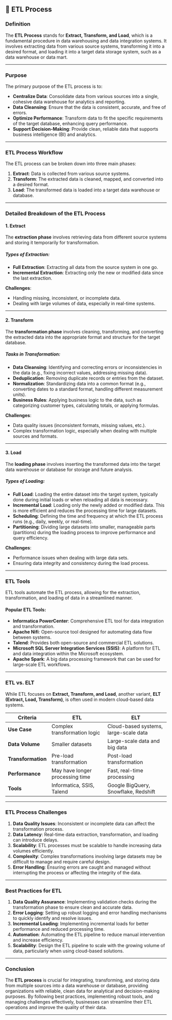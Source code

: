 
## 📘 ETL Process

### **Definition**

The **ETL Process** stands for **Extract, Transform, and Load**, which is a fundamental procedure in data warehousing and data integration systems. It involves extracting data from various source systems, transforming it into a desired format, and loading it into a target data storage system, such as a data warehouse or data mart.

---

### **Purpose**

The primary purpose of the ETL process is to:

- **Centralize Data**: Consolidate data from various sources into a single, cohesive data warehouse for analytics and reporting.
- **Data Cleansing**: Ensure that the data is consistent, accurate, and free of errors.
- **Optimize Performance**: Transform data to fit the specific requirements of the target database, enhancing query performance.
- **Support Decision-Making**: Provide clean, reliable data that supports business intelligence (BI) and analytics.

---

### **ETL Process Workflow**

The ETL process can be broken down into three main phases:

1. **Extract**: Data is collected from various source systems.
2. **Transform**: The extracted data is cleaned, mapped, and converted into a desired format.
3. **Load**: The transformed data is loaded into a target data warehouse or database.

---

### **Detailed Breakdown of the ETL Process**

#### **1. Extract**

The **extraction phase** involves retrieving data from different source systems and storing it temporarily for transformation. 

##### **Types of Extraction**:
- **Full Extraction**: Extracting all data from the source system in one go.
- **Incremental Extraction**: Extracting only the new or modified data since the last extraction.

**Challenges**:
- Handling missing, inconsistent, or incomplete data.
- Dealing with large volumes of data, especially in real-time systems.

---

#### **2. Transform**

The **transformation phase** involves cleaning, transforming, and converting the extracted data into the appropriate format and structure for the target database.

##### **Tasks in Transformation**:
- **Data Cleansing**: Identifying and correcting errors or inconsistencies in the data (e.g., fixing incorrect values, addressing missing data).
- **Deduplication**: Removing duplicate records or entries from the dataset.
- **Normalization**: Standardizing data into a common format (e.g., converting dates to a standard format, handling different measurement units).
- **Business Rules**: Applying business logic to the data, such as categorizing customer types, calculating totals, or applying formulas.

**Challenges**:
- Data quality issues (inconsistent formats, missing values, etc.).
- Complex transformation logic, especially when dealing with multiple sources and formats.

---

#### **3. Load**

The **loading phase** involves inserting the transformed data into the target data warehouse or database for storage and future analysis.

##### **Types of Loading**:
- **Full Load**: Loading the entire dataset into the target system, typically done during initial loads or when reloading all data is necessary.
- **Incremental Load**: Loading only the newly added or modified data. This is more efficient and reduces the processing time for large datasets.
- **Scheduling**: Defining the time and frequency at which the ETL process runs (e.g., daily, weekly, or real-time).
- **Partitioning**: Dividing large datasets into smaller, manageable parts (partitions) during the loading process to improve performance and query efficiency.

**Challenges**:
- Performance issues when dealing with large data sets.
- Ensuring data integrity and consistency during the load process.

---

### **ETL Tools**

ETL tools automate the ETL process, allowing for the extraction, transformation, and loading of data in a streamlined manner.

#### Popular ETL Tools:
- **Informatica PowerCenter**: Comprehensive ETL tool for data integration and transformation.
- **Apache Nifi**: Open-source tool designed for automating data flow between systems.
- **Talend**: Provides both open-source and commercial ETL solutions.
- **Microsoft SQL Server Integration Services (SSIS)**: A platform for ETL and data integration within the Microsoft ecosystem.
- **Apache Spark**: A big data processing framework that can be used for large-scale ETL workflows.

---

### **ETL vs. ELT**

While ETL focuses on **Extract, Transform, and Load**, another variant, **ELT (Extract, Load, Transform)**, is often used in modern cloud-based data systems.

| Criteria            | **ETL**                          | **ELT**                             |
|---------------------|-----------------------------------|-------------------------------------|
| **Use Case**         | Complex transformation logic      | Cloud-based systems, large-scale data |
| **Data Volume**      | Smaller datasets                  | Large-scale data and big data      |
| **Transformation**   | Pre-load transformation           | Post-load transformation           |
| **Performance**      | May have longer processing time   | Fast, real-time processing         |
| **Tools**            | Informatica, SSIS, Talend         | Google BigQuery, Snowflake, Redshift|

---

### **ETL Process Challenges**

1. **Data Quality Issues**: Inconsistent or incomplete data can affect the transformation process.
2. **Data Latency**: Real-time data extraction, transformation, and loading can introduce delays.
3. **Scalability**: ETL processes must be scalable to handle increasing data volumes efficiently.
4. **Complexity**: Complex transformations involving large datasets may be difficult to manage and require careful design.
5. **Error Handling**: Ensuring errors are caught and managed without interrupting the process or affecting the integrity of the data.

---

### **Best Practices for ETL**

1. **Data Quality Assurance**: Implementing validation checks during the transformation phase to ensure clean and accurate data.
2. **Error Logging**: Setting up robust logging and error handling mechanisms to quickly identify and resolve issues.
3. **Incremental Loading**: Implementing incremental loads for better performance and reduced processing time.
4. **Automation**: Automating the ETL pipeline to reduce manual intervention and increase efficiency.
5. **Scalability**: Design the ETL pipeline to scale with the growing volume of data, particularly when using cloud-based solutions.

---

### **Conclusion**

The **ETL process** is crucial for integrating, transforming, and storing data from multiple sources into a data warehouse or database, providing organizations with reliable, clean data for analytical and decision-making purposes. By following best practices, implementing robust tools, and managing challenges effectively, businesses can streamline their ETL operations and improve the quality of their data.

---

